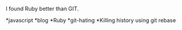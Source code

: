 I found Ruby better than GIT.

*javascript
*blog
*Ruby
*git-hating
*Killing history using git rebase